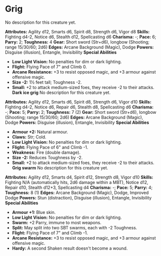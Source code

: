# Grig

No description for this creature yet.

**Attributes:** Agility d12, Smarts d6, Spirit d8, Strength d6, Vigor
d8
**Skills:** Fighting d4-2, Notice d6, Stealth d12, Spellcasting d6
**Charisma:** -; **Pace:** 6; **Parry:** 2; **Toughness:** 4
**Gear:** Short sword (Str+d6), longbow (Shooting; range 15/30/60; 2d6)
**Edges:** Arcane Background (Magic), Dodge
**Powers:** Disguise (illusion), Entangle, Invisibility
**Special Abilities**

- **Low Light Vision:** No penalties for dim or dark lighting.
- **Flight:** Flying Pace of 7" and Climb 0.
- **Arcane Resistance:** +3 to resist opposed magic, and +3 armour
against offensive magic.
- **Size -2:** 1½ feet tall; Toughness -2.
- **Small:** +2 to attack medium-sized foes, they receive -2 to their
attacks.
**Dark ice grig**
No description for this creature yet.

**Attributes:** Agility d12, Smarts d6, Spirit d8, Strength d6, Vigor
d10
**Skills:** Fighting d4-2, Notice d6, Repair d6, Stealth d8,
Spellcasting d6
**Charisma:** -; **Pace:** 5; **Parry:** 2; **Toughness:** 7 (2)
**Gear:** Short sword (Str+d6), longbow (Shooting; range 15/30/60; 2d6)
**Edges:** Arcane Background (Magic), Dodge
**Powers:** Disguise (illusion), Entangle, Invisibility
**Special Abilities**

- **Armour +2:** Natural armour.
- **Claws:** Str; Cold.
- **Low Light Vision:** No penalties for dim or dark lighting.
- **Flight:** Flying Pace of 6" and Climb -1.
- **Weakness:** Fire (double damage).
- **Size -2:** Reduces Toughness by -2.
- **Small:** +2 to attack medium-sized foes, they receive -2 to their
attacks.
**Grig swarm**
No description for this creature yet.

**Attributes:** Agility d12, Smarts d4, Spirit d12, Strength d8, Vigor
d10
**Skills:** Fighting N/A (automatically hits, 2d6 damage within a MBT),
Notice d12, Repair d10, Stealth d12+3, Spellcasting d4
**Charisma:** -; **Pace:** 5; **Parry:** 4; **Toughness:** 8 (1)
**Edges:** Arcane Background (Magic), Dodge, Improved Dodge
**Powers:** Stun (distraction), Disguise (illusion), Entangle,
Invisibility
**Special Abilities**

- **Armour +1:** Blue skin.
- **Low Light Vision:** No penalties for dim or dark lighting.
- **Swarm:** +2 Parry, immune to most weapons.
- **Split:** May split into two SBT swarms, each with -2 Toughness.
- **Flight:** Flying Pace of 7" and Climb -1.
- **Arcane Resistance:** +3 to resist opposed magic, and +3 armour
against offensive magic.
- **Hardy:** A second Shaken result doesn't become a wound.
